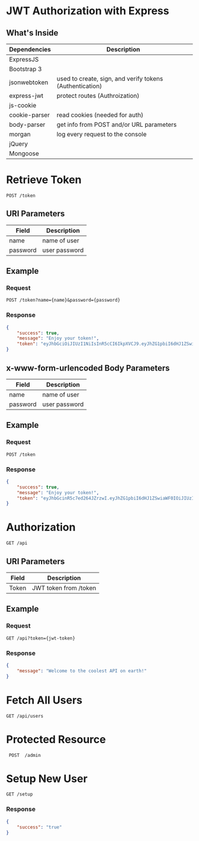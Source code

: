 # JWT Authorization with Express

## What's Inside

| Dependencies     | Description                                                |
| -------------    | -------------                                              |
| ExpressJS        |                                                            |
| Bootstrap 3      |                                                            |
| jsonwebtoken     | used to create, sign, and verify tokens (Authentication)   |
| express-jwt      |  protect routes (Authroization)                            |
| js-cookie        |                                                            |
| cookie-parser    |  read cookies (needed for auth)                            |
| body-parser      |  get info from POST and/or URL parameters                  |
| morgan           |  log every request to the console                          |
| jQuery           |                                                            |
| Mongoose         |                                                            |

# Retrieve Token

    POST /token
    
## URI Parameters
Field | Description
--- | --- |
name | name of user
password | user password

## Example
### Request

    POST /token?name={name}&password={password}

### Response
``` json
{
    "success": true,
    "message": "Enjoy your token!",
    "token": "eyJhbGciOiJIUzI1NiIsInR5cCI6IkpXVCJ9.eyJhZG1pbiI6dHJ1ZSwiaWF0IjoxNTM4MjY4MzcwLCJleHAiOjE1MzgyNjk4MTB9.QvfhKGGLjQCFhIAfaOW6PFHyfqR3gU2hpqnTo0UO0dA"
}
```

## x-www-form-urlencoded Body Parameters
Field | Description
--- | --- |
name | name of user
password | user password

## Example
### Request

    POST /token

### Response
``` json
{
    "success": true,
    "message": "Enjoy your token!",
    "token": "eyJhbGcinR5c7ed264JZrzwI.eyJhZG1pbiI6dHJ1ZSwiaWF0IOiJIUzI1NiIsIMjYyNTM2LCJleHAiOjE1MzgyNjM5NzZ9.vTvklNTHY9OiJIUzI1NiIsI52TiAsw39CqV-s"
}
```

# Authorization

    GET /api

## URI Parameters
Field | Description
--- | --- |
Token | JWT token from /token

## Example
### Request
    GET /api?token={jwt-token}

### Response
``` json
{
    "message": "Welcome to the coolest API on earth!"
}
```

# Fetch All Users

    GET /api/users
    
# Protected Resource
 
     POST  /admin
     
# Setup New User

    GET /setup

### Response
``` json
{ 
    "success": "true"
}
